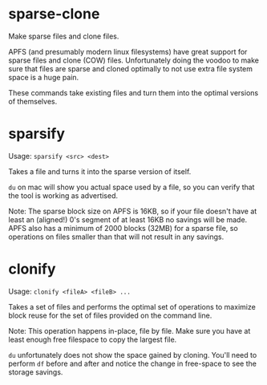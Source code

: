# sparse-clone

Make sparse files and clone files.

APFS (and presumably modern linux filesystems) have great support for sparse files
and clone (COW) files.  Unfortunately doing the voodoo to make sure that files
are sparse and cloned optimally to not use extra file system space is a huge
pain.

These commands take existing files and turn them into the optimal versions
of themselves.

# sparsify

Usage: `sparsify <src> <dest>`

Takes a file and turns it into the sparse version of itself.

`du` on mac will show you actual space used by a file, so you can verify that
the tool is working as advertised.

Note: The sparse block size on APFS is 16KB, so if your file doesn't have at
least an (aligned!) 0's segment of at least 16KB no savings will be made.
APFS also has a minimum of 2000 blocks (32MB) for a sparse file, so operations
on files smaller than that will not result in any savings.

# clonify

Usage: `clonify <fileA> <fileB> ...`

Takes a set of files and performs the optimal set of operations to maximize
block reuse for the set of files provided on the command line.

Note: This operation happens in-place, file by file.  Make sure you have at
least enough free filespace to copy the largest file.

`du` unfortunately does not show the space gained by cloning.  You'll need to
perform `df` before and after and notice the change in free-space to see the
storage savings.
